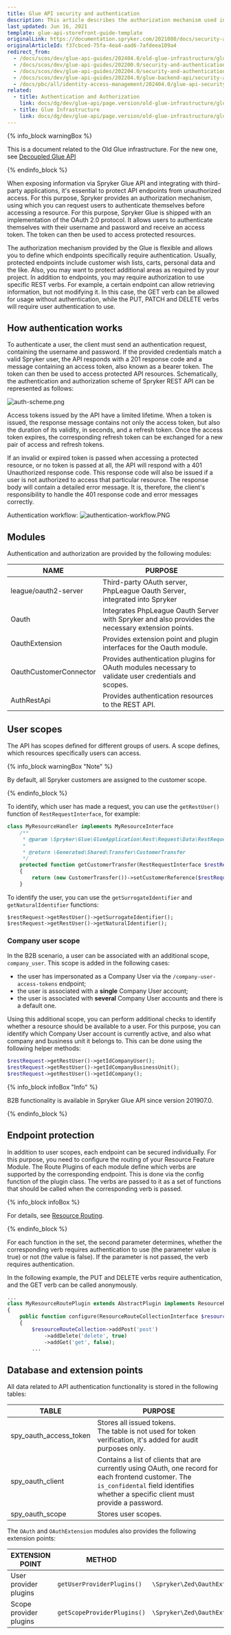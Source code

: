 ```yaml
---
title: Glue API security and authentication
description: This article describes the authorization mechanism used in Spryker, the modules that provide it, as well as user scopes, database tables, and extension points.
last_updated: Jun 16, 2021
template: glue-api-storefront-guide-template
originalLink: https://documentation.spryker.com/2021080/docs/security-and-authentication
originalArticleId: f37cbced-75fa-4ea4-aad6-7afdeea109a4
redirect_from:
  - /docs/scos/dev/glue-api-guides/202404.0/old-glue-infrastructure/glue-api-security-and-authentication.html
  - /docs/scos/dev/glue-api-guides/202200.0/security-and-authentication.html
  - /docs/scos/dev/glue-api-guides/202204.0/security-and-authentication.html
  - /docs/scos/dev/glue-api-guides/202204.0/glue-backend-api/security-and-authentication.html
  - /docs/pbc/all/identity-access-management/202404.0/glue-api-security-and-authentication.html
related:
  - title: Authentication and Authorization
    link: docs/dg/dev/glue-api/page.version/old-glue-infrastructure/glue-api-authentication-and-authorization.html
  - title: Glue Infrastructure
    link: docs/dg/dev/glue-api/page.version/old-glue-infrastructure/glue-infrastructure.html
---
```


<!-- 2020307.0 is the last version to support this doc. Don't move it to the next versions -->

{% info_block warningBox %}

This is a document related to the Old Glue infrastructure. For the new one, see [Decoupled Glue API](/docs/dg/dev/glue-api/{{page.version}}/decoupled-glue-api.html)

{% endinfo_block %}

When exposing information via Spryker Glue API and integrating with third-party applications, it's essential to protect API endpoints from unauthorized access. For this purpose, Spryker provides an authorization mechanism, using which you can request users to authenticate themselves before accessing a resource. For this purpose, Spryker Glue is shipped with an implementation of the OAuth 2.0 protocol. It allows users to authenticate themselves with their username and password and receive an access token. The token can then be used to access protected resources.

The authorization mechanism provided by the Glue is flexible and allows you to define which endpoints specifically require authentication. Usually, protected endpoints include customer wish lists, carts, personal data and the like. Also, you may want to protect additional areas as required by your project. In addition to endpoints, you may require authorization to use specific REST verbs. For example, a certain endpoint can allow retrieving information, but not modifying it. In this case, the GET verb can be allowed for usage without authentication, while the PUT, PATCH and DELETE verbs will require user authentication to use.

## How authentication works

To authenticate a user, the client must send an authentication request, containing the username and password. If the provided credentials match a valid Spryker user, the API responds with a 201 response code and a message containing an access token, also known as a bearer token. The token can then be used to access protected API resources. Schematically, the authentication and authorization scheme of Spryker REST API can be represented as follows:

![auth-scheme.png](https://spryker.s3.eu-central-1.amazonaws.com/docs/Glue+API/Glue+API+Developer+Guides/Security+and+Authentication/auth-scheme.png)

Access tokens issued by the API have a limited lifetime. When a token is issued, the response message contains not only the access token, but also the duration of its validity, in seconds, and a refresh token. Once the access token expires, the corresponding refresh token can be exchanged for a new pair of access and refresh tokens.

If an invalid or expired token is passed when accessing a protected resource, or no token is passed at all, the API will respond with a 401 Unauthorized response code. This response code will also be issued if a user is not authorized to access that particular resource. The response body will contain a detailed error message. It is, therefore, the client's responsibility to handle the 401 response code and error messages correctly.

Authentication workflow:
![authentication-workflow.PNG](https://spryker.s3.eu-central-1.amazonaws.com/docs/Glue+API/Glue+API+Developer+Guides/Security+and+Authentication/authentication-workflow.png)

## Modules

Authentication and authorization are provided by the following modules:

| NAME | PURPOSE |
| --- | --- |
| league/oauth2-server | Third-party OAuth server, PhpLeague Oauth Server, integrated into Spryker |
| Oauth <!-- link to https://documentation.spryker.com/module_guide/spryker/oauth.htm -->| Integrates PhpLeague Oauth Server with Spryker and also provides the necessary extension points. |
| OauthExtension <!-- link module_guide/spryker/oauth-extension --> | Provides extension point and plugin interfaces for the Oauth module. |
| OauthCustomerConnector <!-- link module_guide/spryker/oauth-customer-connector--> | Provides authentication plugins for OAuth modules necessary to validate user credentials and scopes. |
| AuthRestApi <!-- link module_guide/spryker/auth-rest-api--> | Provides authentication resources to the REST API. |

## User scopes

The API has scopes defined for different groups of users. A scope defines, which resources specifically users can access.

{% info_block warningBox "Note" %}

By default, all Spryker customers are assigned to the customer scope.

{% endinfo_block %}

To identify, which user has made a request, you can use the `getRestUser()` function of `RestRequestInterface`, for example:

```php
class MyResourceHandler implements MyResourceInterface
    /**
     * @param \Spryker\Glue\GlueApplication\Rest\Request\Data\RestRequestInterface $restRequest
     *
     * @return \Generated\Shared\Transfer\CustomerTransfer
     */
    protected function getCustomerTransfer(RestRequestInterface $restRequest): CustomerTransfer
    {
        return (new CustomerTransfer())->setCustomerReference($restRequest->getRestUser()->getNaturalIdentifier());
    }
```

To identify the user, you can use the `getSurrogateIdentifier` and `getNaturalIdentifier` functions:

```
$restRequest->getRestUser()->getSurrogateIdentifier();
$restRequest->getRestUser()->getNaturalIdentifier();
```

### Company user scope

In the B2B scenario, a user can be associated with an additional scope, `company_user`. This scope is added in the following cases:

* the user has impersonated as a Company User via the `/company-user-access-tokens` endpoint;
* the user is associated with a **single** Company User account;
* the user is associated with **several** Company User accounts and there is a default one.

Using this additional scope, you can perform additional checks to identify whether a resource should be available to a user. For this purpose, you can identify which Company User account is currently active, and also what company and business unit it belongs to. This can be done using the following helper methods:

```php
$restRequest->getRestUser()->getIdCompanyUser();
$restRequest->getRestUser()->getIdCompanyBusinessUnit();
$restRequest->getRestUser()->getIdCompany();
```

{% info_block infoBox "Info" %}

B2B functionality is available in Spryker Glue API since version 201907.0.

{% endinfo_block %}

## Endpoint protection

In addition to user scopes, each endpoint can be secured individually. For this purpose, you need to configure the routing of your Resource Feature Module. The Route Plugins of each module define which verbs are supported by the corresponding endpoint. This is done via the config function of the plugin class. The verbs are passed to it as a set of functions that should be called when the corresponding verb is passed.

{% info_block infoBox %}

For details, see [Resource Routing](/docs/dg/dev/glue-api/{{page.version}}/old-glue-infrastructure/glue-infrastructure.html#resource-routing).

{% endinfo_block %}

For each function in the set, the second parameter determines, whether the corresponding verb requires authentication to use (the parameter value is true) or not (the value is false). If the parameter is not passed, the verb requires authentication.

In the following example, the PUT and DELETE verbs require authentication, and the GET verb can be called anonymously.

```php
...
class MyResourceRoutePlugin extends AbstractPlugin implements ResourceRoutePluginInterface
{
    public function configure(ResourceRouteCollectionInterface $resourceRouteCollection): ResourceRouteCollectionInterface
    {
        $resourceRouteCollection->addPost('post')
            ->addDelete('delete', true)
            ->addGet('get', false);
        ...
```

## Database and extension points

All data related to API authentication functionality is stored in the following tables:

|TABLE|	PURPOSE|
| --- | --- |
| spy_oauth_access_token| Stores all issued tokens.<br>The table is not used for token verification, it's added for audit purposes only.  |
|  spy_oauth_client|Contains a list of clients that are currently using OAuth, one record for each frontend customer. The `is_confidental` field identifies whether a specific client must provide a password.  |
| spy_oauth_scope |  Stores user scopes.|

The `OAuth` and `OAuthExtension` modules also provides the following extension points:

|EXTENSION POINT	| METHOD | INTERFACE |
| --- | --- | --- |
|User provider plugins|`getUserProviderPlugins()`|`\Spryker\Zed\OauthExtension\Dependency\Plugin\OauthUserProviderPluginInterface`|
|Scope provider plugins|`getScopeProviderPlugins()`|`\Spryker\Zed\OauthExtension\Dependency\Plugin\OauthScopeProviderPluginInterface`|
